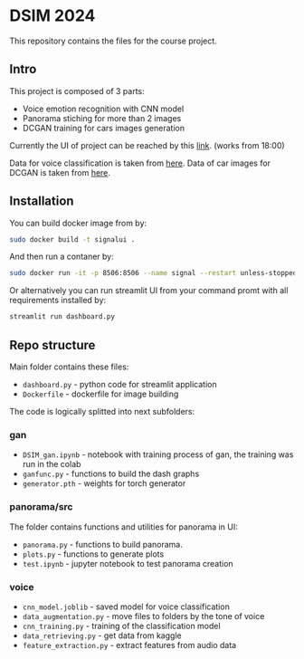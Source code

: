 # DSIM 2024


This repository contains the files for the course project.

## Intro

This project is composed of 3 parts:
* Voice emotion recognition with CNN model
* Panorama stiching for more than 2 images
* DCGAN training for cars images generation

Currently the UI of project can be reached by this [link](https://signal.trplai.com/). (works from 18:00)


Data for voice classification is taken from [here](https://www.kaggle.com/datasets/uwrfkaggler/ravdess-emotional-speech-audio).
Data of car images for DCGAN is taken from [here](https://www.kaggle.com/datasets/jessicali9530/stanford-cars-dataset).

## Installation
You can build docker image from by:

```bash
sudo docker build -t signalui .
```

And then run a contaner by:

```bash
sudo docker run -it -p 8506:8506 --name signal --restart unless-stopped -d  signalui
```

Or alternatively you can run streamlit UI from your command promt with all requirements installed by:

```bash
streamlit run dashboard.py
```

## Repo structure
Main folder contains these files:
* `dashboard.py` - python code for streamlit application
* `Dockerfile` - dockerfile for image building

The code is logically splitted into next subfolders:
### gan  ###

* `DSIM_gan.ipynb` - notebook with training process of gan, the training was run in the colab
* `ganfunc.py` - functions to build the dash graphs
* `generator.pth` - weights for torch generator

### panorama/src  ###

The folder contains functions and utilities for panorama in UI:

* `panorama.py` - functions to build panorama.
* `plots.py` - functions to generate plots
* `test.ipynb` - jupyter notebook to test panorama creation
### voice  ###
* `cnn_model.joblib` - saved model for voice classification
* `data_augmentation.py` - move files to folders by the tone of voice
* `cnn_training.py` - training of the classification model
* `data_retrieving.py` - get data from kaggle
* `feature_extraction.py` - extract features from audio data




